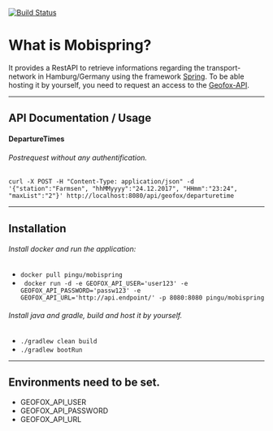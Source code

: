 [![Build Status](http://drone.vingu.online/api/badges/Quving/mobispring/status.svg)](http://drone.vingu.online/Quving/mobispring)

# What is Mobispring?
It provides a RestAPI to retrieve informations regarding the transport-network in Hamburg/Germany using the framework [Spring](https://projects.spring.io/spring-boot/).
To be able hosting it by yourself, you need to request an access to the [Geofox-API](http://www.geofox.de/).
___
## API Documentation / Usage

#### DepartureTimes
###### Postrequest without any authentification.
``` curl -X POST -H "Content-Type: application/json" -d '{"station":"Farmsen", "hhMMyyyy":"24.12.2017", "HHmm":"23:24", "maxList":"2"}' http://localhost:8080/api/geofox/departuretime ```
___
## Installation
###### Install docker and run the application:
- ``` docker pull pingu/mobispring ```
- ``` docker run -d -e GEOFOX_API_USER='user123' -e GEOFOX_API_PASSWORD='passw123' -e GEOFOX_API_URL='http://api.endpoint/' -p 8080:8080 pingu/mobispring```


###### Install java and gradle, build and host it by yourself.
- ```./gradlew clean build```
- ```./gradlew bootRun```
___
## Environments need to be set.
- GEOFOX_API_USER 
- GEOFOX_API_PASSWORD
- GEOFOX_API_URL


